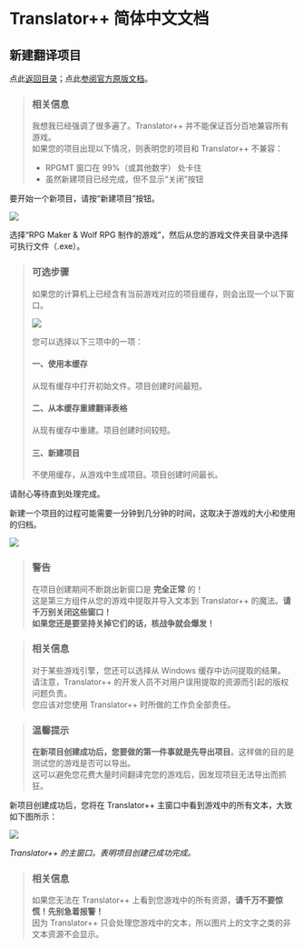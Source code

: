 # Translator++  简体中文文档
## 新建翻译项目
点此[返回目录](https://github.com/zyf722/TranslatorPlusPlusChineseWiki)；点此[参阅官方原版文档](http://dreamsavior.net/docs/translator/getting-started/starting-a-translation-project/)。

> ### 相关信息
> 我想我已经强调了很多遍了。Translator++ 并不能保证百分百地兼容所有游戏。  
> 如果您的项目出现以下情况，则表明您的项目和 Translator++ 不兼容：
> - RPGMT 窗口在 99%（或其他数字） 处卡住
> - 虽然新建项目已经完成，但不显示“关闭”按钮

要开始一个新项目，请按“新建项目”按钮。

![](https://i.loli.net/2020/03/13/TN2F8ZgjS3bQxXA.png)

选择“RPG Maker & Wolf RPG 制作的游戏”，然后从您的游戏文件夹目录中选择可执行文件（.exe）。

> ### 可选步骤
> 如果您的计算机上已经含有当前游戏对应的项目缓存，则会出现一个以下窗口。
> 
> ![](https://i.loli.net/2020/03/13/1LN62FKDY9TlJVC.png)
> 
> 您可以选择以下三项中的一项：
> #### 一、使用本缓存
> 从现有缓存中打开初始文件。项目创建时间最短。
> #### 二、从本缓存重建翻译表格
> 从现有缓存中重建。项目创建时间较短。
> #### 三、新建项目
> 不使用缓存，从游戏中生成项目。项目创建时间最长。

请耐心等待直到处理完成。

新建一个项目的过程可能需要一分钟到几分钟的时间，这取决于游戏的大小和使用的归档。

![](https://i.loli.net/2020/03/13/Sp1iow4ZlhzBWKn.png)

> ### 警告
> 在项目创建期间不断跳出新窗口是 **完全正常** 的！  
> 这是第三方组件从您的游戏中提取并导入文本到 Translator++ 的魔法。**请千万别关闭这些窗口！**  
> **如果您还是要坚持关掉它们的话，核战争就会爆发！**

> ### 相关信息
> 对于某些游戏引擎，您还可以选择从 Windows 缓存中访问提取的结果。  
> 请注意，Translator++ 的开发人员不对用户误用提取的资源而引起的版权问题负责。  
> 您应该对您使用 Translator++ 时所做的工作负全部责任。

> ### 温馨提示
> **在新项目创建成功后，您要做的第一件事就是先导出项目**。这样做的目的是测试您的游戏是否可以导出。  
> 这可以避免您花费大量时间翻译完您的游戏后，因发现项目无法导出而抓狂。

新项目创建成功后，您将在 Translator++ 主窗口中看到游戏中的所有文本，大致如下图所示：

![](https://i.loli.net/2020/03/13/rd9Z8IT5SnpsWyB.png)

*Translator++ 的主窗口。表明项目创建已成功完成。*

> ### 相关信息
> 如果您无法在 Translator++ 上看到您游戏中的所有资源，**请千万不要惊慌！先别急着报警！**  
> 因为 Translator++ 只会处理您游戏中的文本，所以图片上的文字之类的非文本资源不会显示。
